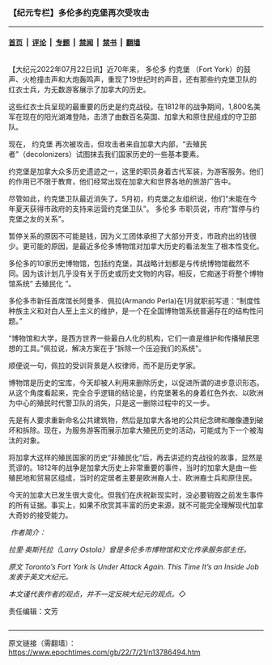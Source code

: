 ### 【纪元专栏】多伦多约克堡再次受攻击

---

#### [首页](../../../..?n13786494) &nbsp;|&nbsp; [评论](../../../../../epoch-comment?n13786494) &nbsp;|&nbsp; [专题](../../../../../epoch-special?n13786494) &nbsp;|&nbsp; [禁闻](../../../../../epoch-news?n13786494) &nbsp;|&nbsp; [禁书](../../../../../books?n13786494) &nbsp;|&nbsp; [翻墙](https://github.com/gfw-breaker/nogfw/blob/master/README.md?n13786494)


<div class="column" id="artbody" itemprop="articleBody">
 <!-- article content begin -->
 <p>
  【大纪元2022年07月22日讯】近70年来，
  <ok href="https://www.epochtimes.com/gb/tag/%E5%A4%9A%E4%BC%A6%E5%A4%9A.html">
   多伦多
  </ok>
  <ok href="https://www.epochtimes.com/gb/tag/%E7%BA%A6%E5%85%8B%E5%A0%A1.html">
   约克堡
  </ok>
  （Fort York）的鼓声、火枪撞击声和大炮轰鸣声，重现了19世纪时的声音，还有那些约克堡卫队的红衣士兵，为无数游客展示了加拿大的历史。
 </p>
 <p>
  这些红衣士兵呈现的最重要的历史是约克战役。在1812年的战争期间，1,800名美军在现在的阳光湖滩登陆，击溃了由数百名英国、加拿大和原住民组成的守卫部队。
 </p>
 <p>
  现在，
  <ok href="https://www.epochtimes.com/gb/tag/%E7%BA%A6%E5%85%8B%E5%A0%A1.html">
   约克堡
  </ok>
  再次被攻击，但攻击者来自加拿大内部，“去殖民者”（decolonizers）试图抹去我们国家历史的一些基本要素。
 </p>
 <p>
  约克堡是加拿大众多历史遗迹之一，这里的职员身着古代军装，为游客服务。他们的作用已不限于教育，他们经常出现在加拿大和世界各地的旅游广告中。
 </p>
 <p>
  尽管如此，约克堡卫队最近消失了。5月初，约克堡之友组织说，他们“未能在今年夏天获得市政府的支持来运营约克堡卫队”。
  <ok href="https://www.epochtimes.com/gb/tag/%E5%A4%9A%E4%BC%A6%E5%A4%9A.html">
   多伦多
  </ok>
  市职员说，市府“暂停与约克堡之友的关系”。
 </p>
 <p>
  暂停关系的原因不可能是钱，因为义工团体承担了大部分开支，市政府出的钱很少。更可能的原因，是最近多伦多博物馆对加拿大历史的看法发生了根本性变化。
 </p>
 <p>
  多伦多的10家历史博物馆，包括约克堡，其战略计划都是与传统博物馆截然不同。因为该计划几乎没有关于历史或历史文物的内容。相反，它痴迷于将整个博物馆系统“
  <ok href="https://www.epochtimes.com/gb/tag/%E5%8E%BB%E6%AE%96%E6%B0%91%E5%8C%96.html">
   去殖民化
  </ok>
  ”。
 </p>
 <p>
  多伦多市新任首席馆长阿曼多．佩拉(Armando Perla)在1月就职前写道：“制度性种族主义和对白人至上主义的维护，是一个在全国博物馆系统普遍存在的结构性问题。”
 </p>
 <p>
  “博物馆和大学，是西方世界一些最白人化的机构，它们一直是维护和传播殖民思想的工具。”佩拉说，解决方案在于“拆除一个压迫我们的系统”。
 </p>
 <p>
  顺便说一句，佩拉的受训背景是人权律师，而不是历史学家。
 </p>
 <p>
  博物馆是历史的宝库，今天却被人利用来删除历史，以促进所谓的进步意识形态。从这个角度看起来，完全合乎逻辑的结论是，约克堡著名的身着红色外衣、以欧洲为中心的殖民时代警卫队的消失，只是这一删除过程中的又一步。
 </p>
 <p>
  先是有人要求重新命名公共建筑物，然后是加拿大各地的公共纪念碑和雕像遭到破坏和拆除。现在，为服务游客而展示加拿大殖民历史的活动，可能成为下一个被淘汰的对象。
 </p>
 <p>
  将加拿大这样的殖民国家的历史“非殖民化”后，再去讲述约克战役的故事，显然是荒谬的。1812年的战争是加拿大历史上非常重要的事件，当时的加拿大是由一些殖民地和贸易区组成，当时的定居者主要是欧洲裔人士、欧洲裔士兵和原住民。
 </p>
 <p>
  今天的加拿大已发生很大变化。但我们在庆祝新现实时，没必要销毁之前发生事件的所有证据。事实上，如果不欣赏其丰富的历史来源，就不可能完全理解现代加拿大奇妙的接受能力。
 </p>
 <p>
  <em>
   <ok href="https://i.epochtimes.com/assets/uploads/2022/07/id13786495-WEB_LarryOstola.jpg">
    <img alt="" class="wp-image-13786495 alignleft" src="https://i.epochtimes.com/assets/uploads/2022/07/id13786495-WEB_LarryOstola.jpg"/>
   </ok>
   作者简介：
  </em>
 </p>
 <p>
  <em>
   拉里·奥斯托拉（Larry Ostola）曾是多伦多市博物馆和文化传承服务部主任。
  </em>
 </p>
 <p>
  <em>
   原文
   <ok href="https://www.theepochtimes.com/torontos-fort-york-is-under-attack-again-this-time-its-an-inside-job_4586026.html">
    Toronto’s Fort York Is Under Attack Again. This Time It’s an Inside Job
   </ok>
   发表于英文大纪元。
  </em>
 </p>
 <p>
  <em>
   本文谨代表作者的观点，并不一定反映大纪元的观点。◇
  </em>
 </p>
 <p>
  责任编辑：文芳
 </p>
 <!-- article content end -->
</div>


---

原文链接（需翻墙）：https://www.epochtimes.com/gb/22/7/21/n13786494.htm